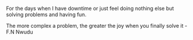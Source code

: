 For the days when I have downtime or just feel doing nothing else but solving problems and having fun.


The more complex a problem, the greater the joy when you finally solve it - F.N Nwudu

